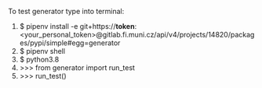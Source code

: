 To test generator type into terminal:

1. $ pipenv install -e git+https://__token__:<your_personal_token>@gitlab.fi.muni.cz/api/v4/projects/14820/packages/pypi/simple#egg=generator
2. $ pipenv shell
3. $ python3.8  
4. \>>> from generator import run_test
5. \>>> run_test() 